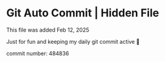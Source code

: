 # Git Auto Commit | Hidden File

This file was added Feb 12, 2025

Just for fun and keeping my daily git commit active 🤪

commit number: 484836
